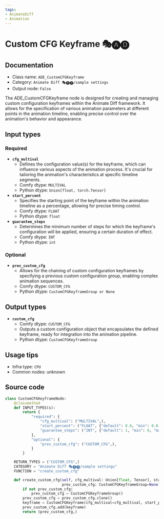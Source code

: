 ```yaml
---
tags:
- AnimateDiff
- Animation
---
```


# Custom CFG Keyframe 🎭🅐🅓
## Documentation
- Class name: `ADE_CustomCFGKeyframe`
- Category: `Animate Diff 🎭🅐🅓/sample settings`
- Output node: `False`

The ADE_CustomCFGKeyframe node is designed for creating and managing custom configuration keyframes within the Animate Diff framework. It allows for the specification of various animation parameters at different points in the animation timeline, enabling precise control over the animation's behavior and appearance.
## Input types
### Required
- **`cfg_multival`**
    - Defines the configuration value(s) for the keyframe, which can influence various aspects of the animation process. It's crucial for tailoring the animation's characteristics at specific timeline segments.
    - Comfy dtype: `MULTIVAL`
    - Python dtype: `Union[float, torch.Tensor]`
- **`start_percent`**
    - Specifies the starting point of the keyframe within the animation timeline as a percentage, allowing for precise timing control.
    - Comfy dtype: `FLOAT`
    - Python dtype: `float`
- **`guarantee_steps`**
    - Determines the minimum number of steps for which the keyframe's configuration will be applied, ensuring a certain duration of effect.
    - Comfy dtype: `INT`
    - Python dtype: `int`
### Optional
- **`prev_custom_cfg`**
    - Allows for the chaining of custom configuration keyframes by specifying a previous custom configuration group, enabling complex animation sequences.
    - Comfy dtype: `CUSTOM_CFG`
    - Python dtype: `CustomCFGKeyframeGroup or None`
## Output types
- **`custom_cfg`**
    - Comfy dtype: `CUSTOM_CFG`
    - Outputs a custom configuration object that encapsulates the defined keyframe, ready for integration into the animation pipeline.
    - Python dtype: `CustomCFGKeyframeGroup`
## Usage tips
- Infra type: `CPU`
- Common nodes: unknown


## Source code
```python
class CustomCFGKeyframeNode:
    @classmethod
    def INPUT_TYPES(s):
        return {
            "required": {
                "cfg_multival": ("MULTIVAL",),
                "start_percent": ("FLOAT", {"default": 0.0, "min": 0.0, "max": 1.0, "step": 0.001}),
                "guarantee_steps": ("INT", {"default": 1, "min": 0, "max": BIGMAX}),
            },
            "optional": {
                "prev_custom_cfg": ("CUSTOM_CFG",),
            }
        }

    RETURN_TYPES = ("CUSTOM_CFG",)
    CATEGORY = "Animate Diff 🎭🅐🅓/sample settings"
    FUNCTION = "create_custom_cfg"

    def create_custom_cfg(self, cfg_multival: Union[float, Tensor], start_percent: float=0.0, guarantee_steps: int=1,
                          prev_custom_cfg: CustomCFGKeyframeGroup=None):
        if not prev_custom_cfg:
            prev_custom_cfg = CustomCFGKeyframeGroup()
        prev_custom_cfg = prev_custom_cfg.clone()
        keyframe = CustomCFGKeyframe(cfg_multival=cfg_multival, start_percent=start_percent, guarantee_steps=guarantee_steps)
        prev_custom_cfg.add(keyframe)
        return (prev_custom_cfg,)

```

